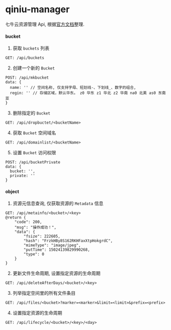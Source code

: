 # qiniu-manager

七牛云资源管理 Api, 根据[官方文档](https://developer.qiniu.com/kodo/api/1731/api-overview)整理.

#### bucket
1. 获取 `buckets` 列表
```
GET: /api/buckets
```

2. 创建一个新的 `Bucket`
```
POST: /api/mkbucket
data: {
  name: '' // 空间名称, 仅支持字母、短划线-、下划线_、数字的组合,
  regin: '' // 存储区域，默认华东。 z0 华东 z1 华北 z2 华南 na0 北美 as0 东南亚
}
```

3. 删除指定的 `Bucket`
```
GET: /api/dropbuctet/<bucketName>
```

4. 获取 `Bucket` 空间域名
```
GET: /api/domainlist/<bucketName>
```

5. 设置 `Bucket` 访问权限
```
POST: /api/bucketPrivate
data: {
  bucket: '',
  private: ''
}
```

#### object

1. 资源元信息查询, 仅获取资源的 `Metadata` 信息
```
GET: /api/metainfo/<bucket>/<key>
@return {
    "code": 200,
    "msg": "操作成功！",
    "data": {
        "fsize": 222605,
        "hash": "FrzkHBy8S162RKHFaxXtpHokgrdC",
        "mimeType": "image/jpeg",
        "putTime": 15024139829990268,
        "type": 0
    }
}
```

2. 更新文件生命周期, 设置指定资源的生命周期
```
GET: /api/deleteAfterDays/<bucket>/<key>
```

3. 列举指定空间里的所有文件条目
```
GET: /api/files/<bucket>?marker=<marker>&limit=<limit>&prefix=<prefix>
```

4. 设置指定资源的生命周期
```
GET: /api/lifecycle/<bucket>/<key>/<day>
```
